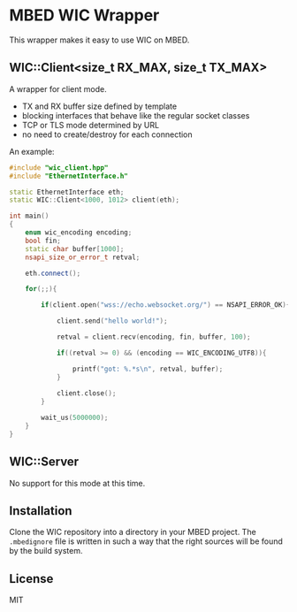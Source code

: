 MBED WIC Wrapper
================

This wrapper makes it easy to use WIC on MBED.

## WIC::Client<size_t RX_MAX, size_t TX_MAX>

A wrapper for client mode.

- TX and RX buffer size defined by template
- blocking interfaces that behave like the regular socket classes
- TCP or TLS mode determined by URL
- no need to create/destroy for each connection

An example:

~~~ c++
#include "wic_client.hpp"
#include "EthernetInterface.h"

static EthernetInterface eth;
static WIC::Client<1000, 1012> client(eth);

int main()
{
    enum wic_encoding encoding;
    bool fin;
    static char buffer[1000];
    nsapi_size_or_error_t retval;

    eth.connect();

    for(;;){

        if(client.open("wss://echo.websocket.org/") == NSAPI_ERROR_OK){

            client.send("hello world!");

            retval = client.recv(encoding, fin, buffer, 100);

            if((retval >= 0) && (encoding == WIC_ENCODING_UTF8)){

                printf("got: %.*s\n", retval, buffer);
            }
            
            client.close();        
        }

        wait_us(5000000);        
    }
}
~~~

## WIC::Server

No support for this mode at this time.

## Installation

Clone the WIC repository into a directory in your MBED project.
The `.mbedignore` file is written in such a way that the right sources
will be found by the build system.

## License

MIT

